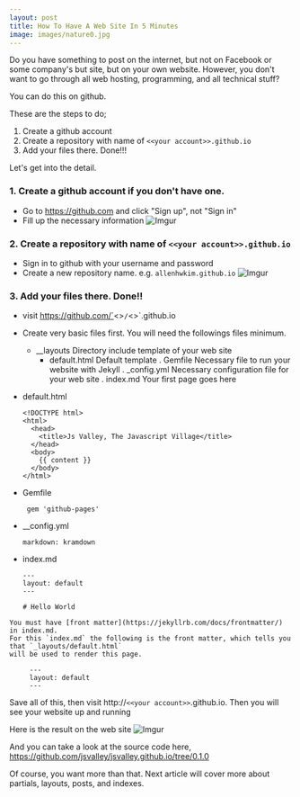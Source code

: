 ```yaml
---
layout: post
title: How To Have A Web Site In 5 Minutes
image: images/nature0.jpg
---
```


Do you have something to post on the internet, but not on Facebook or some company's but site, but on your own website.
However, you don't want to go through all web hosting, programming, and all technical stuff?
<!--more-->
You can do this on github.

These are the steps to do;

1. Create a github account
2. Create a repository with name of `<<your account>>.github.io`
3. Add your files there. Done!!!

Let's get into the detail.

### 1. Create a github account if you don't have one.

  * Go to https://github.com and click "Sign up", not "Sign in"
  * Fill up the necessary information
    ![Imgur](http://i.imgur.com/ojdV8E5.png)

### 2. Create a repository  with name of `<<your account>>.github.io`

  * Sign in to github with your username and password
  * Create a new repository name. e.g. `allenhwkim.github.io`
    ![Imgur](http://i.imgur.com/Eyjo4dy.png)

### 3. Add your files there. Done!!

  * visit https://github.com/`<<your account>>`/`<<your account>>`.github.io
  * Create very basic files first. You will need the followings files minimum.


      + __layouts            Directory include template of your web site
        - default.html       Default template
      . Gemfile              Necessary file to run your website with Jekyll
      . _config.yml          Necessary configuration file for your web site
      . index.md             Your first page goes here

  * default.html

        <!DOCTYPE html>
        <html>
          <head>
            <title>Js Valley, The Javascript Village</title>
          </head>
          <body>
            {{ content }}
          </body>
        </html>

  * Gemfile

         gem 'github-pages'

   * __config.yml

         markdown: kramdown

   * index.md

         ---
         layout: default
         ---

         # Hello World

    You must have [front matter](https://jekyllrb.com/docs/frontmatter/) in index.md.
    For this `index.md` the following is the front matter, which tells you that `_layouts/default.html`
    will be used to render this page.

         ---
         layout: default
         ---


 Save all of this, then visit http://`<<your account>>`.github.io. Then you will see your website up and running

Here is the result on the web site
![Imgur](http://i.imgur.com/KHpocwz.png)

And you can take a look at the source code here,
https://github.com/jsvalley/jsvalley.github.io/tree/0.1.0


 Of course, you want more than that. Next article will cover more about partials, layouts, posts, and indexes.






